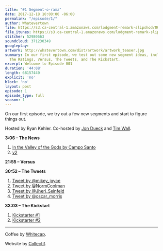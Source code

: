 ```yaml
---
title: "#1 Segment-o-rama"
date: 2017-12-18 10:00:00 -06:00
permalink: "/episode/1/"
author: Whatevertown
file: https://s3.ca-central-1.amazonaws.com/lodgment-remark-slipshod/001.mp3
file_itunes: https://s3.ca-central-1.amazonaws.com/lodgment-remark-slipshod/001.m4a
stitcher: 52980663
soundcloud: 371230349
googleplay:
artwork: http://whatevertown.com/dist/artwork/artwork_teaser.jpg
summary: In our first episode, we test out some new segment ideas, including The News,
  The Ratings, Versus, The Tweets, and The Kickstart.
excerpt: Welcome to Episode 001
duration: '44:08'
length: 68157440
explicit: 'no'
block: 'no'
layout: post
episode: 1
episode_type: full
season: 1
---
```


On our first episode, we try out a few new segments and start to figure things out.

Hosted by Ryan Kehler. Co-hosted by [Jon Dueck](https://twitter.com/jondueck) and [Tim Wall](https://twitter.com/timjosephwall).

**3:06 – The News**

1. [In the Valley of the Gods by Campo Santo](https://inthevalleyofgods.com/)
2. [v2](https://twitter.com/dhof/status/938469576052011008)

**21:55 – Versus**

**30:52 – The Tweets**

1. [Tweet by @mikey_joyce](https://twitter.com/mikey_joyce/status/936739300800114688)
2. [Tweet by @NormCoolman](https://twitter.com/NormCoolman/status/935603737686609920)
3. [Tweet by @Jheri_Seinfeld](https://twitter.com/Jheri_Seinfeld/status/935866982053924865)
4. [Tweet by @oscar_morris](https://twitter.com/oscar_morris/status/936713124324966400)

**33:03 – The Kickstart**

1. [Kickstarter #1](https://www.kickstarter.com/projects/43924220/camoff-taking-back-our-privacy)
2. [Kickstarter #2](https://www.kickstarter.com/projects/1115886561/lucky-cat-japanese-sofubi-toy)

---

Coffee by [Whitecap](http://drinkwhitecap.com/).

Website by [Collectif](http://collectif.co).
